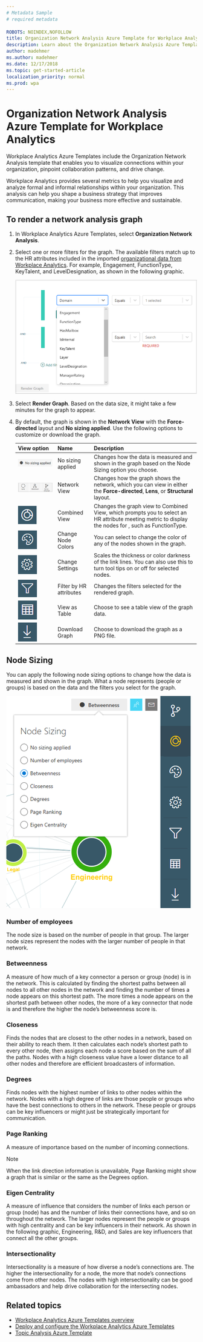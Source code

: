 ```yaml
---
# Metadata Sample
# required metadata

ROBOTS: NOINDEX,NOFOLLOW
title: Organization Network Analysis Azure Template for Workplace Analytics 
description: Learn about the Organization Network Analysis Azure Template for Workplace Analytics and how to use it for advanced data analysis
author: madehmer
ms.author: madehmer
ms.date: 12/17/2018
ms.topic: get-started-article
localization_priority: normal 
ms.prod: wpa
---
```

# Organization Network Analysis Azure Template for Workplace Analytics

Workplace Analytics Azure Templates include the Organization Network Analysis template that enables you to visualize connections within your organization, pinpoint collaboration patterns, and drive change.

Workplace Analytics provides several metrics to help you visualize and analyze formal and informal relationships within your organization. This analysis can help you shape a business strategy that improves communication, making your business more effective and sustainable.

## To render a network analysis graph

1. In Workplace Analytics Azure Templates, select **Organization Network Analysis**.
2. Select one or more filters for the graph. The available filters match up to the HR attributes included in the imported [organizational data from Workplace Analytics](../setup/prepare-organizational-data.md#step-three--export-data). For example, Engagement, FunctionType, KeyTalent, and LevelDesignation, as shown in the following graphic.

   ![Organization Network Analysis](./images/ona-filter-options.png)

3. Select **Render Graph**. Based on the data size, it might take a few minutes for the graph to appear.
4. By default, the graph is shown in the **Network View** with the **Force-directed** layout and **No sizing applied**. Use the following options to customize or download the graph.

   View option |Name |Description
   ------------|--------------|------------
   ![Organization Network Analysis](./images/ona-no-size.png)| No sizing applied | Changes how the data is measured and shown in the graph based on the Node Sizing option you choose.
   ![Organization Network Analysis](./images/ona-network-icons.png)| Network View  | Changes how the graph shows the network, which you can view in either the **Force-directed**, **Lens**, or **Structural** layout.
   ![Organization Network Analysis](./images/ona-combined-view-icon.png) |Combined View | Changes the graph view to Combined View, which prompts you to select an HR attribute meeting metric to display the nodes for , such as FunctionType.
   ![Organization Network Analysis](./images/ona-color-icon.png) | Change Node Colors | You can select to change the color of any of the nodes shown in the graph.
   ![Organization Network Analysis](./images/ona-settings.png) | Change Settings |Scales the thickness or color darkness of the link lines. You can also use this to turn tool tips on or off for selected nodes.
   ![Organization Network Analysis](./images/ona-filter-icon.png) | Filter by HR attributes |Changes the filters selected for the rendered graph.
   ![Organization Network Analysis](./images/ona-table-icon.png) | View as Table |Choose to see a table view of the graph data.
   ![Organization Network Analysis](./images/ona-download-icon.png) | Download Graph |Choose to download the graph as a PNG file.


## Node Sizing

You can apply the following node sizing options to change how the data is measured and shown   in the graph. What a node represents (people or groups) is based on the data and the filters you select for the graph.

![Organization Network Analysis](./images/ona-node-sizing.png)

### Number of employees

The node size is based on the number of people in that group. The larger node sizes represent the nodes with the larger number of people in that network.

### Betweenness

A measure of how much of a key connector a person or group (node) is in the network. This is calculated by finding the shortest paths between all nodes to all other nodes in the network and finding the number of times a node appears on this shortest path. The more times a node appears on the shortest path between other nodes, the more of a key connector that node is and therefore the higher the node’s betweenness score is.

### Closeness

Finds the nodes that are closest to the other nodes in a network, based on their ability to reach them. It then calculates each node’s shortest path to every other node, then assigns each node a score based on the sum of all the paths. Nodes with a high closeness value have a lower distance to all other nodes and therefore are efficient broadcasters of information.

### Degrees

Finds nodes with the highest number of links to other nodes within the network. Nodes with a high degree of links are those people or groups who have the best connections to others in the network. These people or groups can be key influencers or might just be strategically important for communication.

### Page Ranking

A measure of importance based on the number of incoming connections.

> [!Note]
> When the link direction information is unavailable, Page Ranking might show a graph that is similar or the same as the Degrees option.

### Eigen Centrality

A measure of influence that considers the number of links each person or group (node) has and the number of links their connections have, and so on throughout the network. The larger nodes represent the people or groups with high centrality and can be key influencers in their network.
As shown in the following graphic, Engineering, R&D, and Sales are key influencers that connect all the other groups.

### Intersectionality

Intersectionality is a measure of how diverse a node’s connections are. The higher the intersectionality for a node, the more that node’s connections come from other nodes. The nodes with high intersectionality can be good ambassadors and help drive collaboration for the intersecting nodes.


## Related topics

* [Workplace Analytics Azure Templates overview](./overview.md)
* [Deploy and configure the Workplace Analytics Azure Templates](./deploy-configure.md)
* [Topic Analysis Azure Template](./topic-analysis.md)
